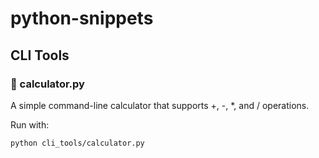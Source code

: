 # python-snippets
## CLI Tools

### 🧮 calculator.py
A simple command-line calculator that supports +, -, *, and / operations.

Run with:

```bash
python cli_tools/calculator.py
